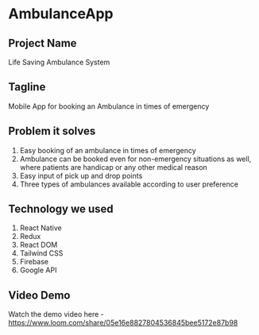 # AmbulanceApp

## Project Name
  Life Saving Ambulance System
  
## Tagline
  Mobile App for booking an Ambulance in times of emergency
  
## Problem it solves
  1. Easy booking of an ambulance in times of emergency
  2. Ambulance can be booked even for non-emergency situations as well, where patients are handicap or any other medical reason 
  3. Easy input of pick up and drop points
  4. Three types of ambulances available  according to user preference

## Technology we used
  1. React Native
  2. Redux
  3. React DOM
  4. Tailwind CSS
  5. Firebase
  6. Google API
  
## Video Demo
  Watch the demo video here - https://www.loom.com/share/05e16e8827804536845bee5172e87b98
